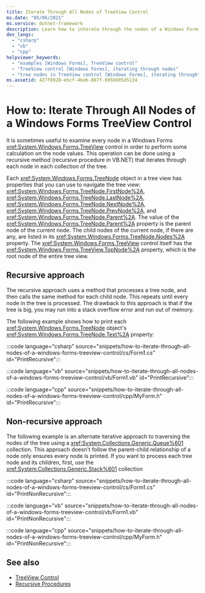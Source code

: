 ```yaml
---
title: Iterate Through All Nodes of TreeView Control
ms.date: "05/06/2021"
ms.service: dotnet-framework
description: Learn how to interate through the nodes of a Windows Forms TreeView control. TreeView Nodes provide properties that navigate through the TreeView control.
dev_langs: 
  - "csharp"
  - "vb"
  - "cpp"
helpviewer_keywords: 
  - "examples [Windows Forms], TreeView control"
  - "TreeView control [Windows Forms], iterating through nodes"
  - "tree nodes in TreeView control [Windows Forms], iterating through"
ms.assetid: 427f8928-ebcf-4beb-887f-695b905d5134
---
```

# How to: Iterate Through All Nodes of a Windows Forms TreeView Control

It is sometimes useful to examine every node in a Windows Forms <xref:System.Windows.Forms.TreeView> control in order to perform some calculation on the node values. This operation can be done using a recursive method (recursive procedure in VB.NET) that iterates through each node in each collection of the tree.

Each <xref:System.Windows.Forms.TreeNode> object in a tree view has properties that you can use to navigate the tree view: <xref:System.Windows.Forms.TreeNode.FirstNode%2A>, <xref:System.Windows.Forms.TreeNode.LastNode%2A>, <xref:System.Windows.Forms.TreeNode.NextNode%2A>, <xref:System.Windows.Forms.TreeNode.PrevNode%2A>, and <xref:System.Windows.Forms.TreeNode.Parent%2A>. The value of the <xref:System.Windows.Forms.TreeNode.Parent%2A> property is the parent node of the current node. The child nodes of the current node, if there are any, are listed in its <xref:System.Windows.Forms.TreeNode.Nodes%2A> property. The <xref:System.Windows.Forms.TreeView> control itself has the <xref:System.Windows.Forms.TreeView.TopNode%2A> property, which is the root node of the entire tree view.

## Recursive approach

The recursive approach uses a method that processes a tree node, and then calls the same method for each child node. This repeats until every node in the tree is processed. The drawback to this approach is that if the tree is big, you may run into a stack overflow error and run out of memory.

The following example shows how to print each <xref:System.Windows.Forms.TreeNode> object's <xref:System.Windows.Forms.TreeNode.Text%2A> property:

:::code language="csharp" source="snippets/how-to-iterate-through-all-nodes-of-a-windows-forms-treeview-control/cs/Form1.cs" id="PrintRecursive":::

:::code language="vb" source="snippets/how-to-iterate-through-all-nodes-of-a-windows-forms-treeview-control/vb/Form1.vb" id="PrintRecursive":::

:::code language="cpp" source="snippets/how-to-iterate-through-all-nodes-of-a-windows-forms-treeview-control/cpp/MyForm.h" id="PrintRecursive":::

## Non-recursive approach

The following example is an alternate iterative approach to traversing the nodes of the tree using a <xref:System.Collections.Generic.Queue%601> collection. This approach doesn't follow the parent-child relationship of a node only ensures every node is printed. If you want to process each tree node and its children, first, use the <xref:System.Collections.Generic.Stack%601> collection

:::code language="csharp" source="snippets/how-to-iterate-through-all-nodes-of-a-windows-forms-treeview-control/cs/Form1.cs" id="PrintNonRecursive":::

:::code language="vb" source="snippets/how-to-iterate-through-all-nodes-of-a-windows-forms-treeview-control/vb/Form1.vb" id="PrintNonRecursive":::

:::code language="cpp" source="snippets/how-to-iterate-through-all-nodes-of-a-windows-forms-treeview-control/cpp/MyForm.h" id="PrintNonRecursive":::

## See also

- [TreeView Control](treeview-control-windows-forms.md)
- [Recursive Procedures](/dotnet/visual-basic/programming-guide/language-features/procedures/recursive-procedures)
